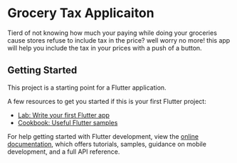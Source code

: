 # Grocery Tax Applicaiton

Tierd of not knowing how much your paying while doing your groceries cause stores refuse to include tax in the price?
well worry no more! this app will help you include the tax in your prices with a push of a button.

## Getting Started

This project is a starting point for a Flutter application.

A few resources to get you started if this is your first Flutter project:

- [Lab: Write your first Flutter app](https://docs.flutter.dev/get-started/codelab)
- [Cookbook: Useful Flutter samples](https://docs.flutter.dev/cookbook)

For help getting started with Flutter development, view the
[online documentation](https://docs.flutter.dev/), which offers tutorials,
samples, guidance on mobile development, and a full API reference.
